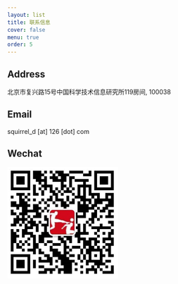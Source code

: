 ```yaml
---
layout: list
title: 联系信息
cover: false
menu: true
order: 5
---
```

## Address
北京市复兴路15号中国科学技术信息研究所119房间, 100038

## Email
squirrel_d [at] 126 [dot] com 

## Wechat
<img src="./assets/img/wechat.jpg" alt="Algorithm Influence in NLP (1979~2015)" align="middle" width="50%"/>
